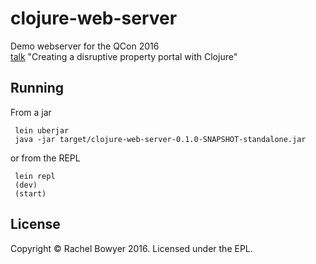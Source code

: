 # clojure-web-server

Demo webserver for the QCon 2016  
[talk](https://qconlondon.com/presentation/creating-disruptive-property-portal-clojure)
"Creating a disruptive property portal with Clojure" 


## Running

From a jar

     lein uberjar
     java -jar target/clojure-web-server-0.1.0-SNAPSHOT-standalone.jar

or from the REPL

     lein repl
     (dev)
     (start)


## License

Copyright © Rachel Bowyer 2016. Licensed under the EPL.
